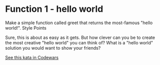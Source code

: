 # Function 1 - hello world

Make a simple function called greet that returns the most-famous "hello world!".
Style Points

Sure, this is about as easy as it gets. But how clever can you be to create the most creative "hello world" you can think of? What is a "hello world" solution you would want to show your friends?

[See this kata in Codewars](https://www.codewars.com/kata/523b4ff7adca849afe000035)